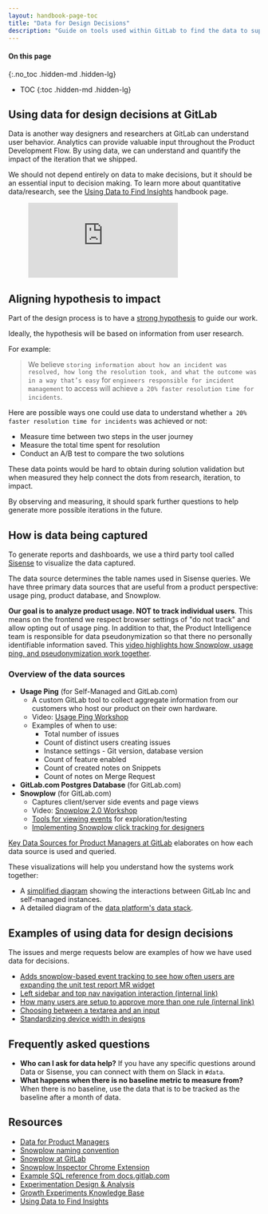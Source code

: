 ```yaml
---
layout: handbook-page-toc
title: "Data for Design Decisions"
description: "Guide on tools used within GitLab to find the data to support design decisions."
---
```


#### On this page
{:.no_toc .hidden-md .hidden-lg}

- TOC
{:toc .hidden-md .hidden-lg}

## Using data for design decisions at GitLab

Data is another way designers and researchers at GitLab can understand user behavior. Analytics can provide valuable input throughout the Product Development Flow. By using data, we can understand and quantify the impact of the iteration that we shipped.

We should not depend entirely on data to make decisions, but it should be an essential input to decision making. To learn more about quantitative data/research, see the [Using Data to Find Insights](/handbook/engineering/ux/ux-research-training/quantitative-data/) handbook page. 

<figure class="video_container">
  <iframe src="https://www.youtube.com/embed/J-USG9BKH-g" frameborder="0" allowfullscreen="true"> </iframe>
</figure>

## Aligning hypothesis to impact

Part of the design process is to have a [strong hypothesis](/handbook/engineering/ux/ux-research-training/defining-goals-objectives-and-hypotheses/) to guide our work.

Ideally, the hypothesis will be based on information from user research.

For example:

> We believe `storing information about how an incident was resolved, how long the resolution took, and what the outcome was in a way that’s easy` for `engineers responsible for incident management` to access will achieve `a 20% faster resolution time for incidents`.

Here are possible ways one could use data to understand whether `a 20% faster resolution time for incidents` was achieved or not:

- Measure time between two steps in the user journey
- Measure the total time spent for resolution
- Conduct an A/B test to compare the two solutions

These data points would be hard to obtain during solution validation but when measured they help connect the dots from research, iteration, to impact.

By observing and measuring, it should spark further questions to help generate more possible iterations in the future.

## How is data being captured

To generate reports and dashboards, we use a third party tool called [Sisense](https://app.periscopedata.com/app/gitlab/403199/Welcome-Dashboard-%F0%9F%91%8B) to visualize the data captured.

The data source determines the table names used in Sisense queries. We have three primary data sources that are useful from a product perspective: usage ping, product database, and Snowplow.

**Our goal is to analyze product usage. NOT to track individual users**. This means on the frontend we respect browser settings of "do not track" and allow opting out of usage ping. In addition to that, the Product Intelligence team is responsible for data pseudonymization so that there no personally identifiable information saved. This [video highlights how Snowplow, usage ping, and pseudonymization work together](https://www.youtube.com/watch?v=awWhNtwuVNs).

### Overview of the data sources

- **Usage Ping** (for Self-Managed and GitLab.com)
    - A custom GitLab tool to collect aggregate information from our customers who host our product on their own hardware.
    - Video: [Usage Ping Workshop](https://www.youtube.com/watch?v=D4eGDbpIY5c)
    - Examples of when to use:
        - Total number of issues
        - Count of distinct users creating issues
        - Instance settings - Git version, database version
        - Count of feature enabled
        - Count of created notes on Snippets
        - Count of notes on Merge Request
- **GitLab.com Postgres Database** (for GitLab.com)
- **Snowplow** (for GitLab.com)
    - Captures client/server side events and page views
    - Video: [Snowplow 2.0 Workshop](https://www.youtube.com/watch?v=CaxhdskjWvg)
    - [Tools for viewing events](https://docs.gitlab.com/13.12/ee/development/snowplow/#developing-and-testing-snowplow) for exploration/testing
    - [Implementing Snowplow click tracking for designers](https://www.youtube.com/watch?v=95wNcGMrpMg&ab_channel=GitLabUnfiltered)

[Key Data Sources for Product Managers at GitLab](https://about.gitlab.com/handbook/business-technology/data-team/programs/data-for-product-managers/#key-data-sources-for-product-managers-at-gitlab) elaborates on how each data source is used and queried.

These visualizations will help you understand how the systems work together:

- A [simplified diagram](https://about.gitlab.com/handbook/product/product-intelligence-guide/#systems-overview) showing the interactions between GitLab Inc and self-managed instances.
- A detailed diagram of the [data platform's data stack](https://about.gitlab.com/handbook/business-technology/data-team/platform/#our-data-stack).

## Examples of using data for design decisions

The issues and merge requests below are examples of how we have used data for decisions.

-  [Adds snowplow-based event tracking to see how often users are expanding the unit test report MR widget](https://gitlab.com/gitlab-org/gitlab/-/merge_requests/46048)
- [Left sidebar and top nav navigation interaction (internal link)](https://gitlab.com/gitlab-data/analytics/-/issues/5357#note_596307748)
- [How many users are setup to approve more than one rule (internal link)](https://gitlab.com/gitlab-data/analytics/-/issues/10862)
- [Choosing between a textarea and an input](https://gitlab.com/gitlab-org/gitlab/-/merge_requests/73506#note_722625421)
- [Standardizing device width in designs](https://gitlab.com/gitlab-org/gitlab-design/-/issues/1634)

## Frequently asked questions

- **Who can I ask for data help?** If you have any specific questions around Data or Sisense, you can connect with them on Slack in `#data`.
- **What happens when there is no baseline metric to measure from?** When there is no baseline, use the data that is to be tracked as the baseline after a month of data.

## Resources

- [Data for Product Managers](/handbook/business-technology/data-team/programs/data-for-product-managers/)
- [Snowplow naming convention](https://gitlab.com/gitlab-org/gitlab/-/blob/master/.gitlab/issue_templates/Snowplow%20event%20tracking.md)
- [Snowplow at GitLab](https://docs.gitlab.com/ee/development/snowplow/index.html)
- [Snowplow Inspector Chrome Extension](https://docs.gitlab.com/ee/development/snowplow/index.html)
- [Example SQL reference from docs.gitlab.com](https://docs.gitlab.com/ee/development/snowplow/index.html#reference-sql)
- [Experimentation Design & Analysis](/handbook/product/product-analysis/experimentation/)
- [Growth Experiments Knowledge Base](https://about.gitlab.com/direction/growth/#growth-experiments-knowledge-base)
- [Using Data to Find Insights](/handbook/engineering/ux/ux-research-training/quantitative-data/)
